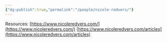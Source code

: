 ```yaml
---
{"dg-publish":true,"permalink":"/people/nicole-redvers/"}
---
```


Resources:
[https://www.nicoleredvers.com/](https://www.nicoleredvers.com/)
[https://www.nicoleredvers.com/articles](https://www.nicoleredvers.com/articles)